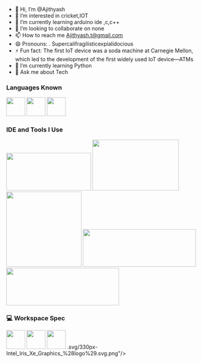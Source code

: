 - 👋 Hi, I’m @Ajithyash
- 👀 I’m interested in cricket,IOT
- 🌱 I’m currently learning arduino ide ,c,c++
- 💞️ I’m looking to collaborate on none
- 📫 How to reach me Ajithyash.t@gmail.com
- 😄 Pronouns: . Supercalifragilisticexpialidocious
- ⚡ Fun fact: The first IoT device was a soda machine at Carnegie Mellon, which led to the development of the first widely used IoT device—ATMs
- 🌱 I’m currently learning Python<br>
- 💬 Ask me about Tech<br>


### Languages Known
<img height="50" width="50" src="https://img.icons8.com/color/48/000000/python.png" />   <img height="50" width="50" src="https://img.icons8.com/color/48/000000/c-programming.png" > <img height="50" width="50" src="https://img.icons8.com/color/48/000000/c-plus-plus-logo.png" >

### IDE and Tools I Use
<img height="100" width="225" src="https://www.arduino.cc/en/uploads/Trademark/ArduinoCommunityLogo.png"/>
<img height="135" width="230" src="https://www.hatchwise.com/wp-content/uploads/2024/05/image-27.png.webp"/>
<img height="200" width="200" src="https://www.espressif.com/sites/all/themes/espressif/logo-black.svg"/> 
<img height="100" width="300" src="https://techiesms.com/wp-content/uploads/2022/11/cropped-cropped-newlogo-banner-1.png"/> <img height="100" width="300" src="https://upload.wikimedia.org/wikipedia/commons/thumb/8/8a/Google_Gemini_logo.svg/516px-Google_Gemini_logo.svg.png"/> 



### 💻 Workspace Spec
<img height="50" width="50" src="https://logos-world.net/wp-content/uploads/2020/08/Dell-Logo.png"/>
<img height="50" src="https://upload.wikimedia.org/wikipedia/en/thumb/4/4b/Intel_Core_i5_%2811th_generation%2C_logo%29.svg/768px-Intel_Core_i5_%2811th_generation%2C_logo%29.svg.png?20211018065945"/>  <img height="50" src="https://upload.wikimedia.org/wikipedia/en/thumb/4/44/Intel_Iris_Xe_Graphics_%28logo%29.svg/330px-Intel_Iris_Xe_Graphics_%28logo%29.svg.png"/>  
  .svg/330px-Intel_Iris_Xe_Graphics_%28logo%29.svg.png"/>  
